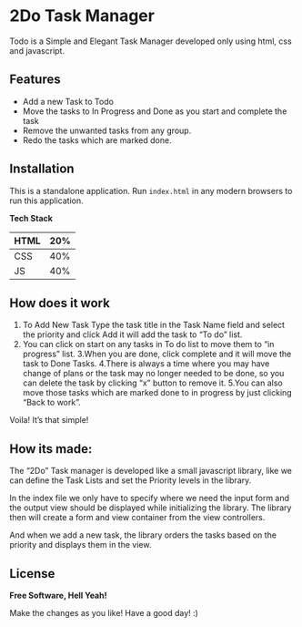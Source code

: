# 2Do Task Manager

Todo is a Simple and Elegant Task Manager developed only using html, css and javascript.

## Features

 - Add a new Task to Todo
 - Move the tasks to In Progress and Done as you start and complete the task
 - Remove the unwanted tasks from any group.
 - Redo the tasks which are marked done.


## Installation

This is a standalone application. Run `index.html` in any modern browsers to run this application.

**Tech Stack**

| HTML | 20% |
| ---- | ---- |
| CSS  | 40% |
| JS   | 40% |


## How does it work

1. To Add New Task  Type the task title in the Task Name field and select the priority and click Add it will add the task to “To do”  list.
2. You can click on start on any tasks in To do list to move them to “in progress” list.
3.When you are done, click complete and it will move the task to Done Tasks.
4.There is always a time where you may have change of plans or the task may no longer needed to be done, so you can delete the task by clicking “x” button to remove it. 
5.You can also move those tasks which are marked done to in progress by just clicking “Back to work”.


Voila! It’s that simple!

## How its made:

The “2Do” Task manager is developed like a small javascript library, like we can define the Task Lists and set the Priority levels in the library. 

In the index file we only have to specify where we need the input form and the output view  should be displayed while initializing the library. The library then will create a form and view container from the view controllers. 

And when we add a new task, the library orders the tasks based on the priority and displays them in the view.



License
----

**Free Software, Hell Yeah!**

Make the changes as you like! Have a good day! :)